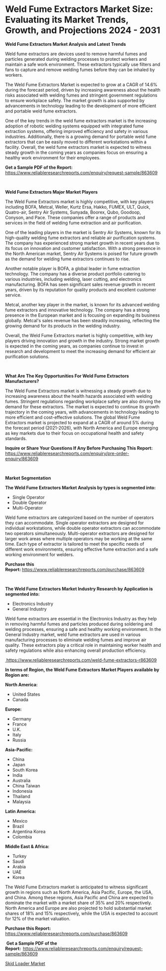<p><h1>Weld Fume Extractors Market Size: Evaluating its Market Trends, Growth, and Projections 2024 - 2031</h1></p><p><strong>Weld Fume Extractors Market Analysis and Latest Trends</strong></p>
<p><p>Weld fume extractors are devices used to remove harmful fumes and particles generated during welding processes to protect workers and maintain a safe work environment. These extractors typically use filters and fans to capture and remove welding fumes before they can be inhaled by workers.</p><p>The Weld Fume Extractors Market is expected to grow at a CAGR of 14.6% during the forecast period, driven by increasing awareness about the health risks associated with welding fumes and stringent government regulations to ensure workplace safety. The market growth is also supported by advancements in technology leading to the development of more efficient and portable weld fume extractors.</p><p>One of the key trends in the weld fume extractors market is the increasing adoption of robotic welding systems equipped with integrated fume extraction systems, offering improved efficiency and safety in various industries. Additionally, there is a growing demand for portable weld fume extractors that can be easily moved to different workstations within a facility. Overall, the weld fume extractors market is expected to witness steady growth in the coming years as companies focus on ensuring a healthy work environment for their employees.</p></p>
<p><strong>Get a Sample PDF of the Report:&nbsp;</strong> <a href="https://www.reliableresearchreports.com/enquiry/request-sample/863609">https://www.reliableresearchreports.com/enquiry/request-sample/863609</a></p>
<p>&nbsp;</p>
<p><strong>Weld Fume Extractors Major Market Players</strong></p>
<p><p>The Weld Fume Extractors market is highly competitive, with key players including BOFA, Metcal, Weller, Kurtz Ersa, Hakko, FUMEX, ULT, Quick, Quatro-air, Sentry Air Systems, Sunyada, Boorex, Qubo, Goodoop, Conyson, and Pace. These companies offer a range of products and services in the field of welding fume extraction and air purification.</p><p>One of the leading players in the market is Sentry Air Systems, known for its high-quality welding fume extractors and reliable air purification systems. The company has experienced strong market growth in recent years due to its focus on innovation and customer satisfaction. With a strong presence in the North American market, Sentry Air Systems is poised for future growth as the demand for welding fume extractors continues to rise.</p><p>Another notable player is BOFA, a global leader in fume extraction technology. The company has a diverse product portfolio catering to various industries, including welding, laser cutting, and electronics manufacturing. BOFA has seen significant sales revenue growth in recent years, driven by its reputation for quality products and excellent customer service.</p><p>Metcal, another key player in the market, is known for its advanced welding fume extractors and innovative technology. The company has a strong presence in the European market and is focusing on expanding its business globally. Metcal's sales revenue has been steadily increasing, reflecting the growing demand for its products in the welding industry.</p><p>Overall, the Weld Fume Extractors market is highly competitive, with key players driving innovation and growth in the industry. Strong market growth is expected in the coming years, as companies continue to invest in research and development to meet the increasing demand for efficient air purification solutions.</p></p>
<p>&nbsp;</p>
<p><strong>What Are The Key Opportunities For Weld Fume Extractors Manufacturers?</strong></p>
<p><p>The Weld Fume Extractors market is witnessing a steady growth due to increasing awareness about the health hazards associated with welding fumes. Stringent regulations regarding workplace safety are also driving the demand for these extractors. The market is expected to continue its growth trajectory in the coming years, with advancements in technology leading to more efficient and cost-effective solutions. The global Weld Fume Extractors market is projected to expand at a CAGR of around 5% during the forecast period (2021-2026), with North America and Europe emerging as key markets due to their focus on occupational health and safety standards.</p></p>
<p><strong>Inquire or Share Your Questions If Any Before Purchasing This Report:</strong> <a href="https://www.reliableresearchreports.com/enquiry/pre-order-enquiry/863609">https://www.reliableresearchreports.com/enquiry/pre-order-enquiry/863609</a></p>
<p>&nbsp;</p>
<p><strong>Market Segmentation</strong></p>
<p><strong>The Weld Fume Extractors Market Analysis by types is segmented into:</strong></p>
<p><ul><li>Single Operator</li><li>Double Operator</li><li>Multi-Operator</li></ul></p>
<p><p>Weld fume extractors are categorized based on the number of operators they can accommodate. Single operator extractors are designed for individual workstations, while double operator extractors can accommodate two operators simultaneously. Multi-operator extractors are designed for larger work areas where multiple operators may be working at the same time. Each type of extractor is tailored to meet the specific needs of different work environments, ensuring effective fume extraction and a safe working environment for welders.</p></p>
<p><strong>Purchase this Report:&nbsp;</strong><a href="https://www.reliableresearchreports.com/purchase/863609">https://www.reliableresearchreports.com/purchase/863609</a></p>
<p>&nbsp;</p>
<p><strong>The Weld Fume Extractors Market Industry Research by Application is segmented into:</strong></p>
<p><ul><li>Electronics Industry</li><li>General Industry</li></ul></p>
<p><p>Weld fume extractors are essential in the Electronics Industry as they help in removing harmful fumes and particles produced during soldering and welding processes, ensuring a safe and healthy working environment. In the General Industry market, weld fume extractors are used in various manufacturing processes to eliminate welding fumes and improve air quality. These extractors play a critical role in maintaining worker health and safety regulations while also enhancing overall production efficiency.</p></p>
<p><a href="https://www.reliableresearchreports.com/weld-fume-extractors-r863609">&nbsp;https://www.reliableresearchreports.com/weld-fume-extractors-r863609</a></p>
<p><strong>In terms of Region, the Weld Fume Extractors Market Players available by Region are:</strong></p>
<p>
    <p> <strong> North America: </strong>
        <ul>
            <li>United States</li>
            <li>Canada</li>
        </ul>
        </p> 
    <p> <strong> Europe: </strong>
        <ul>
            <li>Germany</li>
            <li>France</li>
            <li>U.K.</li>
            <li>Italy</li>
            <li>Russia</li>
        </ul>
        </p> 
    <p> <strong> Asia-Pacific: </strong>
        <ul>
            <li>China</li>
            <li>Japan</li>
            <li>South Korea</li>
            <li>India</li>
            <li>Australia</li>
            <li>China Taiwan</li>
            <li>Indonesia</li>
            <li>Thailand</li>
            <li>Malaysia</li>
        </ul>
        </p> 
    <p> <strong> Latin America: </strong>
        <ul>
            <li>Mexico</li>
            <li>Brazil</li>
            <li>Argentina Korea</li>
            <li>Colombia</li>
        </ul>
        </p> 
    <p> <strong> Middle East & Africa: </strong>
        <ul>
            <li>Turkey</li>
            <li>Saudi</li>
            <li>Arabia</li>
            <li>UAE</li>
            <li>Korea</li>
        </ul>
    </p>
    </p>
<p><p>The Weld Fume Extractors market is anticipated to witness significant growth in regions such as North America, Asia Pacific, Europe, the USA, and China. Among these regions, Asia Pacific and China are expected to dominate the market with a market share of 35% and 20% respectively. North America and Europe are also projected to hold substantial market shares of 18% and 15% respectively, while the USA is expected to account for 12% of the market valuation.</p></p>
<p><strong>Purchase this Report: </strong><a href="https://www.reliableresearchreports.com/purchase/863609">https://www.reliableresearchreports.com/purchase/863609</a></p>
<p>&nbsp;<strong>Get a Sample PDF of the Report:&nbsp;&nbsp;</strong><a href="https://www.reliableresearchreports.com/enquiry/request-sample/863609">https://www.reliableresearchreports.com/enquiry/request-sample/863609</a></p>
<p><strong></strong></p>
<p><p><a href="https://github.com/sofayahoo2023/Market-Research-Report-List-4/blob/main/skid-loader-market.md">Skid Loader Market</a></p></p>